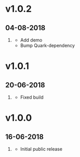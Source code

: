 # v1.0.2
##  04-08-2018

1. [](#new)
    * Add demo
    * Bump Quark-dependency

# v1.0.1
##  20-06-2018

1. [](#new)
    * Fixed build

# v1.0.0
##  16-06-2018

1. [](#new)
    * Initial public release
